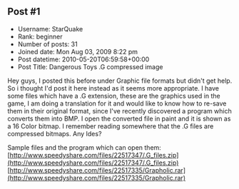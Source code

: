 ## Post #1
- Username: StarQuake
- Rank: beginner
- Number of posts: 31
- Joined date: Mon Aug 03, 2009 8:22 pm
- Post datetime: 2010-05-20T06:59:58+00:00
- Post Title: Dangerous Toys .G compressed image

Hey guys, I posted this before under Graphic file formats but didn't get help.
So i thought  I'd post it here instead as it seems more appropriate. I have some
files which have a .G extension, these are the graphics used in the game, I am
doing a translation for it and would like to know how to re-save them in their original
format, since I've recently discovered a program which converts them into BMP.
I open the converted file in paint and it is shown as a 16 Color bitmap. I remember
reading somewhere that the .G files are compressed bitmaps. Any Ides?

Sample files and the program which can open them:
[http://www.speedyshare.com/files/22517347/.G_files.zip](http://www.speedyshare.com/files/22517347/.G_files.zip)
[http://www.speedyshare.com/files/22517335/Grapholic.rar](http://www.speedyshare.com/files/22517335/Grapholic.rar)
